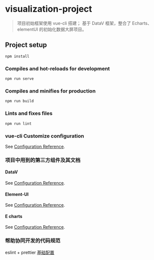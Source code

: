 # visualization-project

> 项目初始框架使用 vue-cli 搭建；
> 基于 DataV 框架，整合了 Echarts、elementUI 的初始化数据大屏项目。

## Project setup

```
npm install
```

### Compiles and hot-reloads for development

```
npm run serve
```

### Compiles and minifies for production

```
npm run build
```

### Lints and fixes files

```
npm run lint
```

### vue-cli Customize configuration

See [Configuration Reference](https://cli.vuejs.org/config/).

### 项目中用到的第三方组件及其文档

#### DataV

See [Configuration Reference](http://datav.jiaminghi.com/).

#### Element-UI

See [Configuration Reference](https://element.eleme.io/#/zh-CN).

#### E charts

See [Configuration Reference](https://echarts.apache.org/zh/index.html).

### 帮助协同开发的代码规范

eslint + prettier
[基础配置](https://juejin.cn/post/7125207251144409124#heading-10)
